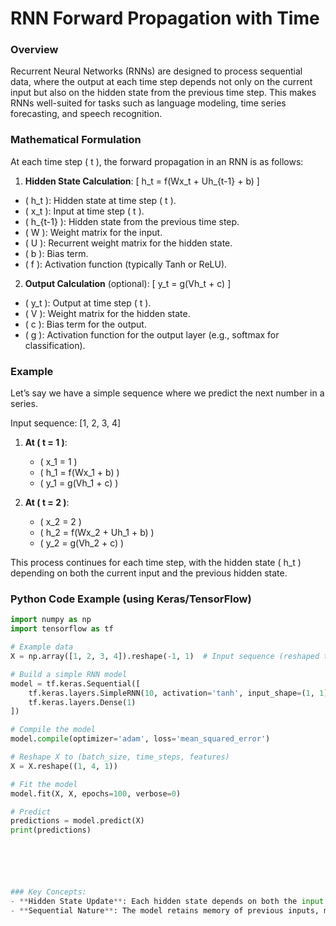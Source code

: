 # RNN Forward Propagation with Time

### Overview
Recurrent Neural Networks (RNNs) are designed to process sequential data, where the output at each time step depends not only on the current input but also on the hidden state from the previous time step. This makes RNNs well-suited for tasks such as language modeling, time series forecasting, and speech recognition.

### Mathematical Formulation

At each time step \( t \), the forward propagation in an RNN is as follows:

1. **Hidden State Calculation**:
\[
h_t = f(Wx_t + Uh_{t-1} + b)
\]
- \( h_t \): Hidden state at time step \( t \).
- \( x_t \): Input at time step \( t \).
- \( h_{t-1} \): Hidden state from the previous time step.
- \( W \): Weight matrix for the input.
- \( U \): Recurrent weight matrix for the hidden state.
- \( b \): Bias term.
- \( f \): Activation function (typically Tanh or ReLU).

2. **Output Calculation** (optional):
\[
y_t = g(Vh_t + c)
\]
- \( y_t \): Output at time step \( t \).
- \( V \): Weight matrix for the hidden state.
- \( c \): Bias term for the output.
- \( g \): Activation function for the output layer (e.g., softmax for classification).

### Example

Let’s say we have a simple sequence where we predict the next number in a series.

Input sequence: [1, 2, 3, 4]

1. **At \( t = 1 \)**:
   - \( x_1 = 1 \)
   - \( h_1 = f(Wx_1 + b) \)
   - \( y_1 = g(Vh_1 + c) \)

2. **At \( t = 2 \)**:
   - \( x_2 = 2 \)
   - \( h_2 = f(Wx_2 + Uh_1 + b) \)
   - \( y_2 = g(Vh_2 + c) \)

This process continues for each time step, with the hidden state \( h_t \) depending on both the current input and the previous hidden state.

### Python Code Example (using Keras/TensorFlow)

```python
import numpy as np
import tensorflow as tf

# Example data
X = np.array([1, 2, 3, 4]).reshape(-1, 1)  # Input sequence (reshaped to (time_steps, features))

# Build a simple RNN model
model = tf.keras.Sequential([
    tf.keras.layers.SimpleRNN(10, activation='tanh', input_shape=(1, 1), return_sequences=True),
    tf.keras.layers.Dense(1)
])

# Compile the model
model.compile(optimizer='adam', loss='mean_squared_error')

# Reshape X to (batch_size, time_steps, features)
X = X.reshape((1, 4, 1))

# Fit the model
model.fit(X, X, epochs=100, verbose=0)

# Predict
predictions = model.predict(X)
print(predictions)






### Key Concepts:
- **Hidden State Update**: Each hidden state depends on both the input and the previous hidden state.
- **Sequential Nature**: The model retains memory of previous inputs, making it suitable for time-dependent tasks.
  


